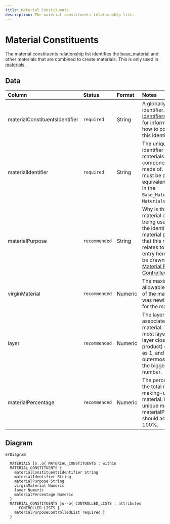 ```yaml
---
title: Material Constituents
description: The material constituents relationship list.
---
```


# Material Constituents

The material constituents relationship list identifies the base_material and other materials that are combined to create materials. This is only used in [materials](../3_Data_Specification/3_2_Materials.md).

## Data
|Column|<div style="width:90px">Status</div>|Format|Notes|
|:-|:-|:-|:-|
|materialConstituentsIdentifier|`required`|String|A globally unique identifier. See [identifiers](../4_Identifiers/4_1_Identifiers.md) section for information on how to construct this identifier|
|materialIdentifier|`required`|String|The unique identifier of the materials that this component is made of. There must be an equivalent record in the `Base_Materials` OR `Materials` data.|
|materialPurpose|`recommended`|String|Why is this base material or material being used? Use the identifier of the material purpose that this row relates to. The entry here should be drawn from the [Material Purpose Controlled List](../5_Controlled_Lists/5_003_Material_Purpose.md).|
|virginMaterial|`recommended`|Numeric|The maximum allowable percent of the material that was newly created for the material.|
|layer|`recommended`|Numeric|The layer associated with the material. The inner most layer (the layer closest to the product) denoted as 1, and the outermost layer is the biggest number.|
|materialPercentage|`recommended`|Numeric|The percentage of the total materials making-up the material. For every unique material, materialPercentage should add to 100%.|

## Diagram

``` mermaid
erDiagram

  MATERIALS }o..o{ MATERIAL_CONSTITUENTS : within
  MATERIAL_CONSTITUENTS {
    materialConstituentsIdentifier String
    materialIdentifier String
    materialPurpose String
    virginMaterial Numeric
    layer Numeric
    materialPercentage Numeric
  }
  MATERIAL_CONSTITUENTS }o--o{ CONTROLLED_LISTS : attributes
      CONTROLLED_LISTS {
    materialPurposeControlledList required }
  }
```